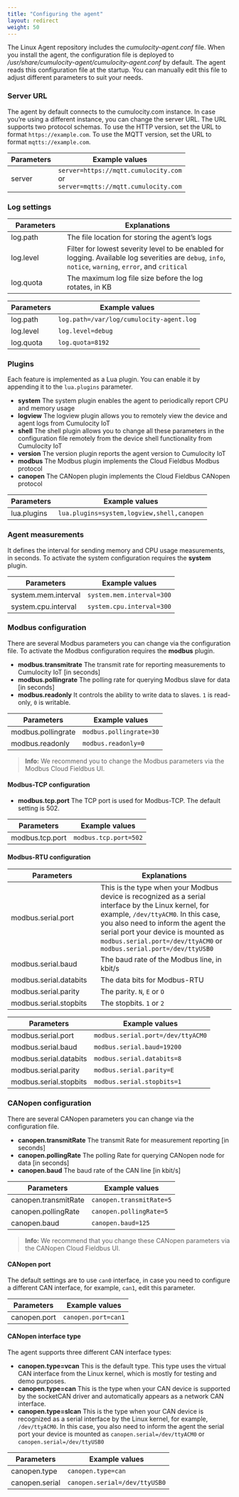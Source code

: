 ```yaml
---
title: "Configuring the agent"
layout: redirect
weight: 50
---
```


The Linux Agent repository includes the _cumulocity-agent.conf_ file. When you install the agent, the configuration file is deployed to _/usr/share/cumulocity-agent/cumulocity-agent.conf_ by default. The agent reads this configuration file at the startup. You can manually edit this file to adjust different parameters to suit your needs.  

### Server URL

The agent by default connects to the cumulocity.com instance. In case you’re using a different instance, you can change the server URL.
The URL supports two protocol schemas. To use the HTTP version, set the URL to format `https://example.com`. To use the MQTT version, set the URL to format `mqtts://example.com`.

|Parameters|Example values|
|---|---|
|server|`server=https://mqtt.cumulocity.com`<br>or<br>`server=mqtts://mqtt.cumulocity.com`|

### Log settings

<table>
<colgroup>
<col style="width: 25%;">
<col style="width: 75%;">
</colgroup>
<thead>
<tr>
<th>Parameters</th>
<th>Explanations</th>
</tr>
</thead>
<tbody>
<tr>
<td>log.path</td>
<td>The file location for storing the agent’s logs</td>
</tr>
<tr>
<td>log.level</td>
<td>Filter for lowest severity level to be enabled for logging. Available log severities are <code>debug</code>, <code>info</code>, <code>notice</code>, <code>warning</code>, <code>error</code>, and <code>critical</code></td>
</tr>
<tr>
<td>log.quota</td>
<td>The maximum log file size before the log rotates, in KB</td>
</tr>
</tbody>
</table>



|Parameters|Example values|  
|---|---|
|log.path|`log.path=/var/log/cumulocity-agent.log`|
|log.level|`log.level=debug`|  
|log.quota|`log.quota=8192`|

### Plugins

Each feature is implemented as a Lua plugin. You can enable it by appending it to the `lua.plugins` parameter.

- **system**
The system plugin enables the agent to periodically report CPU and memory usage
- **logview**
The logview plugin allows you to remotely view the device and agent logs from Cumulocity IoT
- **shell**
The shell plugin allows you to change all these parameters in the configuration file remotely from the device shell functionality from Cumulocity IoT
- **version**
The version plugin reports the agent version to Cumulocity IoT
- **modbus**
The Modbus plugin implements the Cloud Fieldbus Modbus protocol
- **canopen**
The CANopen plugin implements the Cloud Fieldbus CANopen protocol</td>

|Parameters|Example values|
|---|---|
|lua.plugins|`lua.plugins=system,logview,shell,canopen`|

### Agent measurements

It defines the interval for sending memory and CPU usage measurements, in seconds. To activate the system configuration requires the **system** plugin.

|Parameters|Example values|
|---|---|
|system.mem.interval|`system.mem.interval=300`|
|system.cpu.interval|`system.cpu.interval=300`|

### Modbus configuration

There are several Modbus parameters you can change via the configuration file. To activate the Modbus configuration requires the **modbus** plugin.
- **modbus.transmitrate**
The transmit rate for reporting measurements to Cumulocity IoT [in seconds]
- **modbus.pollingrate**
The polling rate for querying Modbus slave for data [in seconds]
- **modbus.readonly**
It controls the ability to write data to slaves. `1` is read-only, `0` is writable.

|Parameters|Example values|  
|---|---|
|modbus.pollingrate|`modbus.pollingrate=30`|
|modbus.readonly|`modbus.readonly=0`|  

> **Info:** We recommend you to change the Modbus parameters via the Modbus Cloud Fieldbus UI.


#### Modbus-TCP configuration

- **modbus.tcp.port**
  The TCP port is used for Modbus-TCP. The default setting is 502.

|Parameters|Example values|
|---|---|
|modbus.tcp.port|`modbus.tcp.port=502`|

#### Modbus-RTU configuration

<table>
<colgroup>
<col style="width: 40%;">
<col style="width: 60%;">
</colgroup>
<thead>
<tr>
<th>Parameters</th>
<th>Explanations</th>
</tr>
</thead>
<tbody>
<tr>
<td>modbus.serial.port</td>
<td>This is the type when your Modbus device is recognized as a serial interface by the Linux kernel, for example, <code>/dev/ttyACM0</code>. In this case, you also need to inform the agent the serial port your device is mounted as <code>modbus.serial.port=/dev/ttyACM0</code> or <code>modbus.serial.port=/dev/ttyUSB0</code></td>
</tr>
<tr>
<td>modbus.serial.baud</td>
<td>The baud rate of the Modbus line, in kbit/s</td>
</tr>
<tr>
<td>modbus.serial.databits</td>
<td>The data bits for Modbus-RTU</td>
</tr>
<tr>
<td>modbus.serial.parity</td>
<td>The parity. <code>N</code>, <code>E</code> or <code>O</code></td>
</tr>
<tr>
<td>modbus.serial.stopbits</td>
<td>The stopbits. <code>1</code> or <code>2</code></td>
</tr>
</tbody>
</table>


|Parameters|Example values|  
|---|---|
|modbus.serial.port|`modbus.serial.port=/dev/ttyACM0`|
|modbus.serial.baud|`modbus.serial.baud=19200`|
|modbus.serial.databits|`modbus.serial.databits=8`|  
|modbus.serial.parity|`modbus.serial.parity=E`|
|modbus.serial.stopbits|`modbus.serial.stopbits=1`|

### CANopen configuration

There are several CANopen parameters you can change via the configuration file.
- **canopen.transmitRate**
The transmit Rate for measurement reporting [in seconds]
- **canopen.pollingRate**
The polling Rate for querying CANopen node for data [in seconds]
- **canopen.baud**
The baud rate of the CAN line [in kbit/s]

|Parameters|Example values|  
|---|---|
|canopen.transmitRate|`canopen.transmitRate=5`|
|canopen.pollingRate|`canopen.pollingRate=5`|
|canopen.baud|`canopen.baud=125`|

>**Info:** We recommend that you change these CANopen parameters via the CANopen Cloud Fieldbus UI.

#### CANopen port

The default settings are to use `can0` interface, in case you need to configure a different CAN interface, for example, `can1`, edit this parameter.

|Parameters|Example values|
|---|---|
|canopen.port|`canopen.port=can1`|

#### CANopen interface type

The agent supports three different CAN interface types:
- **canopen.type=vcan**
This is the default type. This type uses the virtual CAN interface from the Linux kernel, which is mostly for testing and demo purposes.
- **canopen.type=can**
This is the type when your CAN device is supported by the socketCAN driver and automatically appears as a network CAN interface.
- **canopen.type=slcan**
This is the type when your CAN device is recognized as a serial interface by the Linux kernel, for example, `/dev/ttyACM0`. In this case, you also need to inform the agent the serial port your device is mounted as `canopen.serial=/dev/ttyACM0` or `canopen.serial=/dev/ttyUSB0`

|Parameters|Example values|
|---|---|
|canopen.type|`canopen.type=can`|
|canopen.serial|`canopen.serial=/dev/ttyUSB0`|

